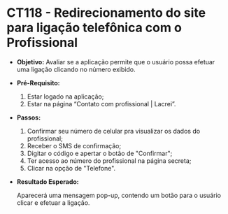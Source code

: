 # CT118 - Redirecionamento do site para ligação telefônica com o Profissional

- **Objetivo:** Avaliar se a aplicação permite que o usuário possa efetuar uma ligação clicando no número exibido.

- **Pré-Requisito:**
    1. Estar logado na aplicação;
    2. Estar na página “Contato com profissional | Lacrei”.

- **Passos:**
    1. Confirmar seu número de celular pra visualizar os dados do profissional;
    2. Receber o SMS de confirmação;
    3. Digitar o código e apertar o botão de "Confirmar";
    4. Ter acesso ao número do profissional na página secreta;
    5. Clicar na opção de "Telefone".

- **Resultado Esperado:**
    
    Aparecerá uma mensagem pop-up, contendo um botão para o usuário clicar e efetuar a ligação.